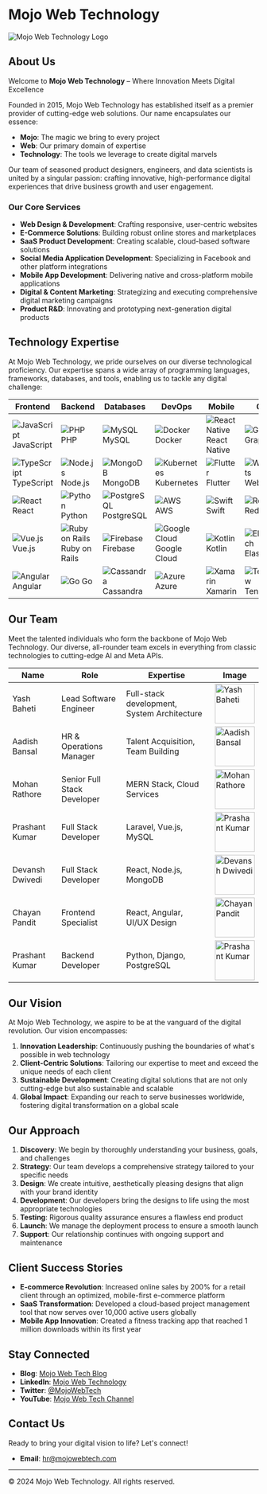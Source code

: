 # Mojo Web Technology

![Mojo Web Technology Logo](https://via.placeholder.com/150x50?text=Mojo+Web+Tech)

## About Us

Welcome to **Mojo Web Technology** – Where Innovation Meets Digital Excellence

Founded in 2015, Mojo Web Technology has established itself as a premier provider of cutting-edge web solutions. Our name encapsulates our essence:

- **Mojo**: The magic we bring to every project
- **Web**: Our primary domain of expertise
- **Technology**: The tools we leverage to create digital marvels

Our team of seasoned product designers, engineers, and data scientists is united by a singular passion: crafting innovative, high-performance digital experiences that drive business growth and user engagement.

### Our Core Services

- **Web Design & Development**: Crafting responsive, user-centric websites
- **E-Commerce Solutions**: Building robust online stores and marketplaces
- **SaaS Product Development**: Creating scalable, cloud-based software solutions
- **Social Media Application Development**: Specializing in Facebook and other platform integrations
- **Mobile App Development**: Delivering native and cross-platform mobile applications
- **Digital & Content Marketing**: Strategizing and executing comprehensive digital marketing campaigns
- **Product R&D**: Innovating and prototyping next-generation digital products

## Technology Expertise

At Mojo Web Technology, we pride ourselves on our diverse technological proficiency. Our expertise spans a wide array of programming languages, frameworks, databases, and tools, enabling us to tackle any digital challenge:

| Frontend | Backend | Databases | DevOps | Mobile | Others |
|----------|---------|-----------|--------|--------|--------|
| ![JavaScript](https://via.placeholder.com/20) JavaScript | ![PHP](https://via.placeholder.com/20) PHP | ![MySQL](https://via.placeholder.com/20) MySQL | ![Docker](https://via.placeholder.com/20) Docker | ![React Native](https://via.placeholder.com/20) React Native | ![GraphQL](https://via.placeholder.com/20) GraphQL |
| ![TypeScript](https://via.placeholder.com/20) TypeScript | ![Node.js](https://via.placeholder.com/20) Node.js | ![MongoDB](https://via.placeholder.com/20) MongoDB | ![Kubernetes](https://via.placeholder.com/20) Kubernetes | ![Flutter](https://via.placeholder.com/20) Flutter | ![WebSockets](https://via.placeholder.com/20) WebSockets |
| ![React](https://via.placeholder.com/20) React | ![Python](https://via.placeholder.com/20) Python | ![PostgreSQL](https://via.placeholder.com/20) PostgreSQL | ![AWS](https://via.placeholder.com/20) AWS | ![Swift](https://via.placeholder.com/20) Swift | ![Redis](https://via.placeholder.com/20) Redis |
| ![Vue.js](https://via.placeholder.com/20) Vue.js | ![Ruby on Rails](https://via.placeholder.com/20) Ruby on Rails | ![Firebase](https://via.placeholder.com/20) Firebase | ![Google Cloud](https://via.placeholder.com/20) Google Cloud | ![Kotlin](https://via.placeholder.com/20) Kotlin | ![Elasticsearch](https://via.placeholder.com/20) Elasticsearch |
| ![Angular](https://via.placeholder.com/20) Angular | ![Go](https://via.placeholder.com/20) Go | ![Cassandra](https://via.placeholder.com/20) Cassandra | ![Azure](https://via.placeholder.com/20) Azure | ![Xamarin](https://via.placeholder.com/20) Xamarin | ![TensorFlow](https://via.placeholder.com/20) TensorFlow |

## Our Team

Meet the talented individuals who form the backbone of Mojo Web Technology. Our diverse, all-rounder team excels in everything from classic technologies to cutting-edge AI and Meta APIs.

| Name | Role | Expertise | Image |
|------|------|-----------|-------|
| Yash Baheti | Lead Software Engineer | Full-stack development, System Architecture | <img src="https://mojowebtech.com/img/Teams/yashT.webp" alt="Yash Baheti" width="80"> |
| Aadish Bansal | HR & Operations Manager | Talent Acquisition, Team Building | <img src="https://mojowebtech.com/img/Teams/aadishT.webp" alt="Aadish Bansal" width="80"> |
| Mohan Rathore | Senior Full Stack Developer | MERN Stack, Cloud Services | <img src="https://mojowebtech.com/img/Teams/mohanT.webp" alt="Mohan Rathore" width="80"> |
| Prashant Kumar | Full Stack Developer | Laravel, Vue.js, MySQL | <img src="https://mojowebtech.com/img/Teams/prashantT.webp" alt="Prashant Kumar" width="80"> |
| Devansh Dwivedi | Full Stack Developer | React, Node.js, MongoDB | <img src="https://mojowebtech.com/img/Teams/devanshT.webp" alt="Devansh Dwivedi" width="80"> |
| Chayan Pandit | Frontend Specialist | React, Angular, UI/UX Design | <img src="https://mojowebtech.com/img/Teams/chayanT.webp" alt="Chayan Pandit" width="80"> |
| Prashant Kumar | Backend Developer | Python, Django, PostgreSQL | <img src="https://mojowebtech.com/img/Teams/prashantkT.webp" alt="Prashant Kumar" width="80"> |

## Our Vision

At Mojo Web Technology, we aspire to be at the vanguard of the digital revolution. Our vision encompasses:

1. **Innovation Leadership**: Continuously pushing the boundaries of what's possible in web technology
2. **Client-Centric Solutions**: Tailoring our expertise to meet and exceed the unique needs of each client
3. **Sustainable Development**: Creating digital solutions that are not only cutting-edge but also sustainable and scalable
4. **Global Impact**: Expanding our reach to serve businesses worldwide, fostering digital transformation on a global scale

## Our Approach

1. **Discovery**: We begin by thoroughly understanding your business, goals, and challenges
2. **Strategy**: Our team develops a comprehensive strategy tailored to your specific needs
3. **Design**: We create intuitive, aesthetically pleasing designs that align with your brand identity
4. **Development**: Our developers bring the designs to life using the most appropriate technologies
5. **Testing**: Rigorous quality assurance ensures a flawless end product
6. **Launch**: We manage the deployment process to ensure a smooth launch
7. **Support**: Our relationship continues with ongoing support and maintenance

## Client Success Stories

- **E-commerce Revolution**: Increased online sales by 200% for a retail client through an optimized, mobile-first e-commerce platform
- **SaaS Transformation**: Developed a cloud-based project management tool that now serves over 10,000 active users globally
- **Mobile App Innovation**: Created a fitness tracking app that reached 1 million downloads within its first year

## Stay Connected

- **Blog**: [Mojo Web Tech Blog](https://mojowebtech.com/blog)
- **LinkedIn**: [Mojo Web Technology](https://www.linkedin.com/company/mojo-web-technology)
- **Twitter**: [@MojoWebTech](https://twitter.com/MojoWebTech)
- **YouTube**: [Mojo Web Tech Channel](https://www.youtube.com/channel/MojoWebTech)

## Contact Us

Ready to bring your digital vision to life? Let's connect!

- **Email**: hr@mojowebtech.com

---

© 2024 Mojo Web Technology. All rights reserved.

